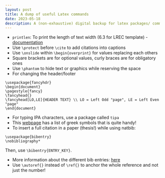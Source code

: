 ```yaml
---
layout: post
title: A dump of useful Latex commands
date: 2023-05-18
description: A (non-exhaustive) digital backup for latex packages/ commands that I found useful someday! (Last updated - Jan 2025)
---
```


- `printlen`: To print the length of text width (6.3 for LREC template) - [documentation](https://ftp.cc.uoc.gr/mirrors/CTAN/macros/latex/contrib/printlen/printlen-doc.pdf)
- Use `\protect` before `\cite` to add citations into captions
- Use `\onslide` within `\begin{overprint}` for values replacing each others
- Square brackets are for optional values, curly braces are for obligatory ones
- Use `\phantom` to hide text or graphics while reserving the space
- For changing the header/footer
```
\usepackage{fancyhdr}
\begin{document}
\pagestyle{fancy}
\fancyhead{}
\fancyhead[LO,LE]{HEADER TEXT} \\ LO = Left Odd "page", LE = Left Even "page"
\end{document}
```
- For typing IPA characters, use a package called `tipa`
- This [webpage](https://jblevins.org/log/greek) has a list of greek symbols that is quite handy!
- To insert a full citation in a paper (thesis!) while using natbib:
```
\usepackage{bibentry}
\nobibliography*
```
Then, use `\bibentry{ENTRY_KEY}`.
- More information about the different bib entries: [here](https://bibtex.eu/types/)
- Use `\autoref{}` instead of `\ref{}` to anchor the whole reference and not just the number!
